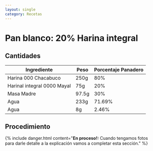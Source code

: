 ```yaml
---
layout: single
category: Recetas
---
```


# Pan blanco: 20% Harina integral


## Cantidades

| Ingrediente | Peso | Porcentaje Panadero |
|-------|--------|---------|
| Harina 000 Chacabuco | 250g | 80% |
| Harinal integral 0000 Mayal | 75g | 20% |
| Masa Madre | 97.5g | 30% |
| Agua | 233g | 71.69% |
| Agua | 8g | 2.46% |


## Procedimiento

{% include danger.html content="**En proceso!:** Cuando tengamos fotos para darle detalle a la explicación vamos a completar esta sección." %}
